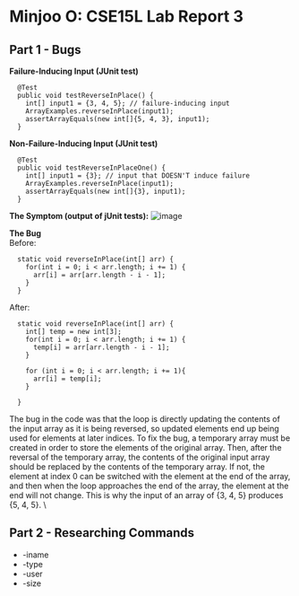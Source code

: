 # Minjoo O: CSE15L Lab Report 3

## Part 1 - Bugs

**Failure-Inducing Input (JUnit test)**
```
  @Test
  public void testReverseInPlace() {
    int[] input1 = {3, 4, 5}; // failure-inducing input
    ArrayExamples.reverseInPlace(input1);
    assertArrayEquals(new int[]{5, 4, 3}, input1);
  }
```
**Non-Failure-Inducing Input (JUnit test)**
```
  @Test
  public void testReverseInPlaceOne() {
    int[] input1 = {3}; // input that DOESN'T induce failure
    ArrayExamples.reverseInPlace(input1);
    assertArrayEquals(new int[]{3}, input1);
  }
```
**The Symptom (output of jUnit tests):**
![image](https://github.com/ominjoo/cse15l-lab-reports/assets/149638043/bdca3739-b5be-4d11-a5fa-aaf00b1a65f3)

**The Bug** \
Before:
```
  static void reverseInPlace(int[] arr) {
    for(int i = 0; i < arr.length; i += 1) {
      arr[i] = arr[arr.length - i - 1];
    }
  }
```
After:
```
  static void reverseInPlace(int[] arr) {
    int[] temp = new int[3];
    for(int i = 0; i < arr.length; i += 1) {
      temp[i] = arr[arr.length - i - 1];
    }

    for (int i = 0; i < arr.length; i += 1){
      arr[i] = temp[i];
    }
  
  }
```
The bug in the code was that the loop is directly updating the contents of the input array as it is being reversed, so updated elements end up being used for elements at later indices. To fix the bug, a temporary array must be created in order to store the elements of the original array. Then, after the reversal of the temporary array, the contents of the original input array should be replaced by the contents of the temporary array. If not, the element at index 0 can be switched with the element at the end of the array, and then when the loop approaches the end of the array, the element at the end will not change. This is why the input of an array of {3, 4, 5} produces {5, 4, 5}. \

## Part 2 - Researching Commands
* -iname
* -type
* -user
* -size



